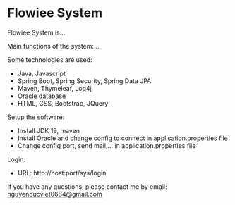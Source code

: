 # Flowiee System
Flowiee System is...

Main functions of the system: ...

Some technologies are used:
+ Java, Javascript
+ Spring Boot, Spring Security, Spring Data JPA
+ Maven, Thymeleaf, Log4j
+ Oracle database
+ HTML, CSS, Bootstrap, JQuery

Setup the software:
+ Install JDK 19, maven
+ Install Oracle and change config to connect in application.properties file
+ Change config port, send mail,... in application.properties file

Login:
+ URL: http://host:port/sys/login

If you have any questions, please contact me by email: nguyenducviet0684@gmail.com
